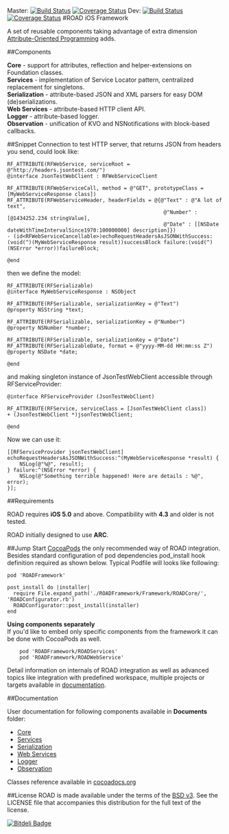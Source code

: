 Master: [![Build Status](https://api.travis-ci.org/epam/road-ios-framework.png?branch=master)](https://travis-ci.org/epam/road-ios-framework) [![Coverage Status](https://coveralls.io/repos/epam/road-ios-framework/badge.png?branch=master)](https://coveralls.io/r/epam/road-ios-framework?branch=master) Dev: [![Build Status](https://travis-ci.org/epam/road-ios-framework.png?branch=dev)](https://travis-ci.org/epam/road-ios-framework) [![Coverage Status](https://coveralls.io/repos/epam/road-ios-framework/badge.png?branch=dev)](https://coveralls.io/r/epam/road-ios-framework?branch=dev)
#ROAD iOS Framework

A set of reusable components taking advantage of extra dimension [Attribute-Oriented Programming](https://en.wikipedia.org/wiki/Attribute-oriented_programming) adds.

##Components

**Core** - support for attributes, reflection and helper-extensions on Foundation classes.  
**Services** - implementation of Service Locator pattern, centralized replacement for singletons.  
**Serialization** - attribute-based JSON and XML parsers for easy DOM (de)serializations.  
**Web Services** - attribute-based HTTP client API.  
**Logger** - attribute-based logger.  
**Observation** - unification of KVO and NSNotifications with block-based callbacks.  

##Snippet
Connection to test HTTP server, that returns JSON from headers you send, could look like:

	RF_ATTRIBUTE(RFWebService, serviceRoot = @"http://headers.jsontest.com/")
	@interface JsonTestWebClient : RFWebServiceClient
	
	RF_ATTRIBUTE(RFWebServiceCall, method = @"GET", prototypeClass = [MyWebServiceResponse class])
	RF_ATTRIBUTE(RFWebServiceHeader, headerFields = @{@"Text" : @"A lot of text",
	                                                   @"Number" : [@1434252.234 stringValue],
	                                                   @"Date" : [[NSDate dateWithTimeIntervalSince1970:100000000] description]})
	- (id<RFWebServiceCancellable>)echoRequestHeadersAsJSONWithSuccess:(void(^)(MyWebServiceResponse result))successBlock failure:(void(^)(NSError *error))failureBlock;
	
	@end

then we define the model:

	RF_ATTRIBUTE(RFSerializable)
	@interface MyWebServiceResponse : NSObject
	
	RF_ATTRIBUTE(RFSerializable, serializationKey = @"Text")
	@property NSString *text;
	
	RF_ATTRIBUTE(RFSerializable, serializationKey = @"Number")
	@property NSNumber *number;
	
	RF_ATTRIBUTE(RFSerializable, serializationKey = @"Date")
	RF_ATTRIBUTE(RFSerializableDate, format = @"yyyy-MM-dd HH:mm:ss Z")
	@property NSDate *date;
	
	@end

and making singleton instance of JsonTestWebClient accessible through RFServiceProvider:

	@interface RFServiceProvider (JsonTestWebClient)
	
	RF_ATTRIBUTE(RFService, serviceClass = [JsonTestWebClient class])
	+ (JsonTestWebClient *)jsonTestWebClient;
	
	@end

Now we can use it: 

	[[RFServiceProvider jsonTestWebClient] echoRequestHeadersAsJSONWithSuccess:^(MyWebServiceResponse *result) {
	    NSLog(@"%@", result);
	} failure:^(NSError *error) {
	    NSLog(@"Something terrible happened! Here are details : %@", error);
	}];

##Requirements

ROAD requires **iOS 5.0** and above. Compatibility with **4.3** and older is not tested.

ROAD initially designed to use **ARC**. 

##Jump Start
[CocoaPods](http://cocoapods.org) the only recommended way of ROAD integration. Besides standard configuration of pod dependencies pod_install hook definition required as shown below. Typical Podfile will looks like following:

	pod 'ROADFramework'

	post_install do |installer|
	  require File.expand_path('./ROADFramework/Framework/ROADCore/', 'ROADConfigurator.rb')
	  ROADConfigurator::post_install(installer)
	end


**Using components separately**  
If you'd like to embed only specific components from the framework it can be done with CocoaPods as well.

        pod 'ROADFramework/ROADServices'
        pod 'ROADFramework/ROADWebService'

Detail information on internals of ROAD integration as well as advanced topics like integration with predefined workspace, multiple projects or targets available in [documentation](./Documents/Configuration/Cocoapods.md).        
        
##Documentation

User documentation for following components available in **Documents** folder:

* [Core](./Documents/ROADCore.md)
* [Services](./Documents/ROADServices.md)
* [Serialization](./Documents/ROADSerialization.md)
* [Web Services](./Documents/ROADWebSwervices.md)
* [Logger](./Documents/ROADLogger.md)
* [Observation](./Documents/ROADObservation.md)

Classes reference available in [cocoadocs.org](http://cocoadocs.org/docsets/ROADFramework/)

##License
ROAD is made available under the terms of the [BSD v3](http://opensource.org/licenses/BSD-3-Clause). See the LICENSE file that accompanies this distribution for the full text of the license.


[![Bitdeli Badge](https://d2weczhvl823v0.cloudfront.net/epam/road-ios-framework/trend.png)](https://bitdeli.com/free "Bitdeli Badge")

